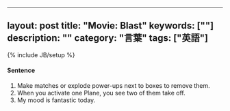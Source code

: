 
---
layout: post
title: "Movie: Blast"
keywords: [""]
description: ""
category: "言葉"
tags: ["英語"]
---
{% include JB/setup %}

#### Sentence
1. Make matches or explode power-ups next to boxes to remove them.
2. When you activate one Plane, you see two of them take off.
3. My mood is fantastic today.
